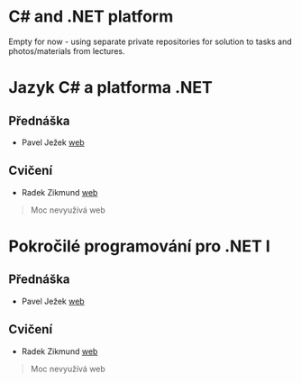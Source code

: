 # C# and .NET platform  
Empty for now - using separate private repositories for solution to tasks and photos/materials from lectures.  
  
# Jazyk C# a platforma .NET  
## Přednáška  
- Pavel Ježek [web](https://d3s.mff.cuni.cz/legacy/~jezek/)  
## Cvičení  
- Radek Zikmund [web](https://www.ms.mff.cuni.cz/~zikmundr/)  
> Moc nevyužívá web  
  
# Pokročilé programování pro .NET I  
## Přednáška  
- Pavel Ježek [web](https://d3s.mff.cuni.cz/legacy/~jezek/)  
## Cvičení  
- Radek Zikmund [web](https://www.ms.mff.cuni.cz/~zikmundr/)  
> Moc nevyužívá web  
